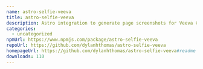 ```yaml
---
name: astro-selfie-veeva
title: astro-selfie-veeva
description: Astro integration to generate page screenshots for Veeva CRM thumbnails
categories:
  - uncategorized
npmUrl: https://www.npmjs.com/package/astro-selfie-veeva
repoUrl: https://github.com/dylanhthomas/astro-selfie-veeva
homepageUrl: https://github.com/dylanhthomas/astro-selfie-veeva#readme
downloads: 110
---
```

